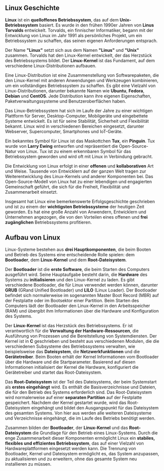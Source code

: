 ## Linux Geschichte

**Linux** ist ein **quelloffenes Betriebssystem**, das auf dem **Unix-Betriebssystem** basiert. Es wurde in den frühen 1990er Jahren von **Linus Torvalds** entwickelt. Torvalds, ein finnischer Informatiker, begann mit der Entwicklung von Linux im Jahr 1991 als persönliches Projekt, um ein Betriebssystem zu schaffen, das seinen eigenen Anforderungen entsprach.

Der Name **"Linux"** setzt sich aus dem Namen **"Linus"** und **"Unix"** zusammen. Torvalds hat den Linux-Kernel entwickelt, der das Herzstück des Betriebssystems bildet. Der **Linux-Kernel** ist das Fundament, auf dem verschiedene Linux-Distributionen aufbauen.

Eine Linux-Distribution ist eine Zusammenstellung von Softwarepaketen, die den Linux-Kernel mit anderen Anwendungen und Werkzeugen kombinieren, um ein vollständiges Betriebssystem zu schaffen. Es gibt eine Vielzahl von Linux-Distributionen, darunter bekannte Namen wie **Ubuntu**, **Fedora**, **Debian** und **CentOS**. Jede Distribution kann ihre eigenen Eigenschaften, Paketverwaltungssysteme und Benutzeroberflächen haben.

Das Linux-Betriebssystem hat sich im Laufe der Jahre zu einer wichtigen Plattform für Server, Desktop-Computer, Mobilgeräte und eingebettete Systeme entwickelt. Es ist für seine Stabilität, Sicherheit und Flexibilität bekannt. Linux wird in verschiedenen Bereichen eingesetzt, darunter Webserver, Supercomputer, Smartphones und IoT-Geräte.

Ein bekanntes Symbol für Linux ist das Maskottchen **Tux**, ein **Pinguin**. Tux wurde von **Larry Ewing** entworfen und repräsentiert die Open-Source-Natur von Linux. Tux ist zu einem erkennbaren Symbol für das Betriebssystem geworden und wird oft mit Linux in Verbindung gebracht.

Die Entwicklung von Linux erfolgt in einer **offenen** und **kollaborativen** Art und Weise. Tausende von Entwicklern auf der ganzen Welt tragen zur Weiterentwicklung des Linux-Kernels und anderer Komponenten bei. Das Open-Source-Modell von Linux hat zu einer lebendigen und engagierten Gemeinschaft geführt, die sich für die Freiheit, Flexibilität und Zusammenarbeit einsetzt.

Insgesamt hat Linux eine bemerkenswerte Erfolgsgeschichte geschrieben und ist zu einem der **wichtigsten Betriebssysteme** der heutigen Zeit geworden. Es hat eine große Anzahl von Anwendern, Entwicklern und Unternehmen angezogen, die von den Vorteilen eines offenen und **frei zugänglichen** Betriebssystems profitieren.

## Aufbau von Linux 

Linux-Systeme bestehen aus **drei Hauptkomponenten**, die beim Booten und Betrieb des Systems eine entscheidende Rolle spielen: dem **Bootloader**, dem **Linux-Kernel** und dem **Root-Dateisystem**.

Der **Bootloader** ist die **erste Software**, die beim Starten des Computers ausgeführt wird. Seine Hauptaufgabe besteht darin, die **Hardware** des Systems zu **initialisieren** und den Linux-Kernel zu laden. Es gibt verschiedene Bootloader, die für Linux verwendet werden können, darunter **GRUB** (GRand Unified Bootloader) und **LILO** (Linux Loader). Der Bootloader befindet sich normalerweise im sogenannten Master Boot Record (MBR) auf der Festplatte oder im Bootsektor einer Partition. Beim Starten des Computers lädt der Bootloader den Linux-Kernel in den Arbeitsspeicher (RAM) und übergibt ihm Informationen über die Hardware und Konfiguration des Systems.

Der **Linux-Kernel** ist das Herzstück des Betriebssystems. Er ist verantwortlich für die **Verwaltung der Hardware-Ressourcen**, die Ausführung von Prozessen und die Bereitstellung von Systemdiensten. Der Kernel ist in **C** geschrieben und besteht aus verschiedenen Modulen, die die verschiedenen Subsysteme des Betriebssystems verwalten, wie beispielsweise das **Dateisystem**, die **Netzwerkfunktionen** und die **Gerätetreiber**. Beim Booten erhält der Kernel Informationen vom Bootloader über die Hardware und die Startparameter. Basierend auf diesen Informationen initialisiert der Kernel die Hardware, konfiguriert die Gerätetreiber und startet das Root-Dateisystem.

Das **Root-Dateisystem** ist der Teil des Dateisystems, der beim Systemstart als **erstes eingehängt** wird. Es enthält die Basisverzeichnisse und Dateien, die für den Betrieb des Systems erforderlich sind. Das Root-Dateisystem wird normalerweise auf einer **separaten Partition** auf der Festplatte gespeichert. Nachdem der Kernel gestartet wurde, wird das Root-Dateisystem eingehängt und bildet den Ausgangspunkt für das Dateisystem des gesamten Systems. Von hier aus werden alle weiteren Dateisysteme und Verzeichnisse eingehängt, die im Laufe des Betriebs benötigt werden.

Zusammen bilden der **Bootloader**, der **Linux-Kernel** und das **Root-Dateisystem** die Grundlage für den Betrieb eines Linux-Systems. Durch die enge Zusammenarbeit dieser Komponenten ermöglicht Linux ein **stabiles, flexibles und effizientes Betriebssystem**, das auf einer Vielzahl von Hardwareplattformen eingesetzt werden kann. Die Trennung von Bootloader, Kernel und Dateisystem ermöglicht es, das System anzupassen, zu aktualisieren und zu erweitern, ohne das gesamte System neu installieren zu müssen.

